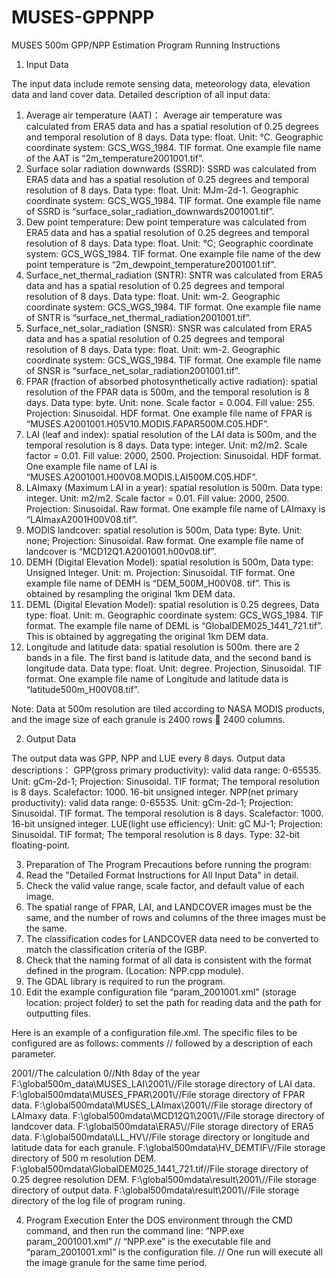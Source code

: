 # MUSES-GPPNPP

MUSES 500m GPP/NPP Estimation Program Running Instructions

1.	Input Data
   
The input data include remote sensing data, meteorology data, elevation data and land cover data.
Detailed description of all input data:
1. Average air temperature (AAT)： Average air temperature was calculated from ERA5 data and has a spatial resolution of 0.25 degrees and temporal resolution of 8 days. Data type: float. Unit: ℃. Geographic coordinate system: GCS_WGS_1984. TIF format. One example file name of the AAT is “2m_temperature2001001.tif”.
2. Surface solar radiation downwards (SSRD): SSRD was calculated from ERA5 data and has a spatial resolution of 0.25 degrees and temporal resolution of 8 days. Data type: float. Unit: MJm-2d-1. Geographic coordinate system: GCS_WGS_1984. TIF format. One example file name of SSRD is “surface_solar_radiation_downwards2001001.tif”.
3. Dew point temperature: Dew point temperature was calculated from ERA5 data and has a spatial resolution of 0.25 degrees and temporal resolution of 8 days. Data type: float. Unit: ℃; Geographic coordinate system: GCS_WGS_1984. TIF format. One example file name of the dew point temperature is “2m_dewpoint_temperature2001001.tif”.
4. Surface_net_thermal_radiation (SNTR): SNTR was calculated from ERA5 data and has a spatial resolution of 0.25 degrees and temporal resolution of 8 days. Data type: float. Unit: wm-2. Geographic coordinate system: GCS_WGS_1984. TIF format. One example file name of SNTR is “surface_net_thermal_radiation2001001.tif”.
5. Surface_net_solar_radiation (SNSR): SNSR was calculated from ERA5 data and has a spatial resolution of 0.25 degrees and temporal resolution of 8 days. Data type: float. Unit: wm-2. Geographic coordinate system: GCS_WGS_1984. TIF format. One example file name of SNSR is “surface_net_solar_radiation2001001.tif”.
6. FPAR (fraction of absorbed photosynthetically active radiation): spatial resolution of the FPAR data is 500m, and the temporal resolution is 8 days. Data type: byte. Unit: none. Scale factor = 0.004. Fill value: 255. Projection: Sinusoidal. HDF format. One example file name of FPAR is “MUSES.A2001001.H05V10.MODIS.FAPAR500M.C05.HDF”.
7. LAI (leaf and index): spatial resolution of the LAI data is 500m, and the temporal resolution is 8 days. Data type: integer. Unit: m2/m2. Scale factor = 0.01. Fill value: 2000, 2500. Projection: Sinusoidal. HDF format. One example file name of LAI is “MUSES.A2001001.H00V08.MODIS.LAI500M.C05.HDF”.
8. LAImaxy (Maximum LAI in a year): spatial resolution is 500m. Data type: integer. Unit: m2/m2. Scale factor = 0.01. Fill value: 2000, 2500. Projection: Sinusoidal. Raw format. One example file name of LAImaxy is “LAImaxA2001H00V08.tif”.
9. MODIS landcover: spatial resolution is 500m, Data type: Byte. Unit: none; Projection: Sinusoidal. Raw format. One example file name of landcover is “MCD12Q1.A2001001.h00v08.tif”.
10. DEMH (Digital Elevation Model): spatial resolution is 500m, Data type: Unsigned Integer. Unit: m. Projection: Sinusoidal. TIF format. One example file name of DEMH is “DEM_500M_H00V08. tif”. This is obtained by resampling the original 1km DEM data.
11. DEML (Digital Elevation Model): spatial resolution is 0.25 degrees, Data type: float. Unit: m. Geographic coordinate system: GCS_WGS_1984. TIF format. The example file name of DEML is “GlobalDEM025_1441_721.tif”. This is obtained by aggregating the original 1km DEM data.
12. Longitude and latitude data: spatial resolution is 500m. there are 2 bands in a file. The first band is latitude data, and the second band is longitude data. Data type: float. Unit: degree. Projection, Sinusoidal. TIF format. One example file name of Longitude and latitude data is “latitude500m_H00V08.tif”.

Note: Data at 500m resolution are tiled according to NASA MODIS products, and the image size of each granule is 2400 rows  2400 columns.

2.	Output Data
   
The output data was GPP, NPP and LUE every 8 days.
Output data descriptions：
GPP(gross primary productivity): valid data range: 0-65535. Unit: gCm-2d-1; Projection: Sinusoidal. TIF format; The temporal resolution is 8 days. Scalefactor: 1000. 16-bit unsigned integer.
NPP(net primary productivity): valid data range: 0-65535. Unit: gCm-2d-1; Projection: Sinusoidal. TIF format. The temporal resolution is 8 days. Scalefactor: 1000. 16-bit unsigned integer.
LUE(light use efficiency): Unit: gC MJ-1; Projection: Sinusoidal. TIF format; The temporal resolution is 8 days. Type: 32-bit floating-point. 

3.	Preparation of The Program
Precautions before running the program:
1. Read the "Detailed Format Instructions for All Input Data" in detail.
2. Check the valid value range, scale factor, and default value of each image.
3. The spatial range of FPAR, LAI, and LANDCOVER images must be the same, and the number of rows and columns of the three images must be the same.
4. The classification codes for LANDCOVER data need to be converted to match the classification criteria of the IGBP.
5. Check that the naming format of all data is consistent with the format defined in the program. (Location: NPP.cpp module).
6. The GDAL library is required to run the program.
7. Edit the example configuration file “param_2001001.xml” (storage location: project folder) to set the path for reading data and the path for outputting files.

Here is an example of a configuration file.xml. The specific files to be configured are as follows: comments // followed by a description of each parameter.

<?xml version="1.0" encoding="UTF-8"?> 
<parameters> 
	<param name="YEAR">2001</param>//The calculation 
	<param name="N8doy">0</param>//Nth 8day of the year 
	<param name="LAI">F:\global500m_data\MUSES_LAI\2001\</param>//File storage directory of LAI data.
	<param name="FPAR">F:\global500mdata\MUSES_FPAR\2001\</param>//File storage directory of FPAR data.
	<param name="LAI_MAX">F:\global500mdata\MUSES_LAImax\2001\</param>//File storage directory of LAImaxy data.
	<param name="LANDCOVER">F:\global500mdata\MCD12Q1\2001\</param>//File storage directory of landcover data.
	<param name="ERA5">F:\global500mdata\ERA5\</param>//File storage directory of ERA5 data.
	<param name="LL_HV">F:\global500mdata\LL_HV\</param>//File storage directory or longitude and latitude data for each granule.
	<param name="SRTM_DEMH">F:\global500mdata\HV_DEMTIF\</param>//File storage directory of 500 m resolution DEM. 
	<param name="SRTM_DEML">F:\global500mdata\GlobalDEM025_1441_721.tif</param>//File storage directory of 0.25 degree resolution DEM. 
	<param name="Output">F:\global500mdata\result\2001\</param>//File storage directory of output data.
	<param name="root directory">F:\global500mdata\result\2001\</param>//File storage directory of the log file of program runing.
</parameters> 

4.	Program Execution
Enter the DOS environment through the CMD command, and then run the command line: “NPP.exe param_2001001.xml”
// “NPP.exe” is the executable file and “param_2001001.xml” is the configuration file.
// One run will execute all the image granule for the same time period.

